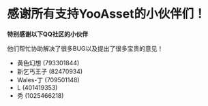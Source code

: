 # 感谢所有支持YooAsset的小伙伴们！

**特别感谢以下QQ社区的小伙伴**

他们帮忙协助解决了很多BUG以及提出了很多宝贵的意见！

- 黄色幻想 (793301844)
- 新乞丐王子 (82470934)
- Wales-丁 (709501148)
- L (401419353)
- 秀 (1025466218)
